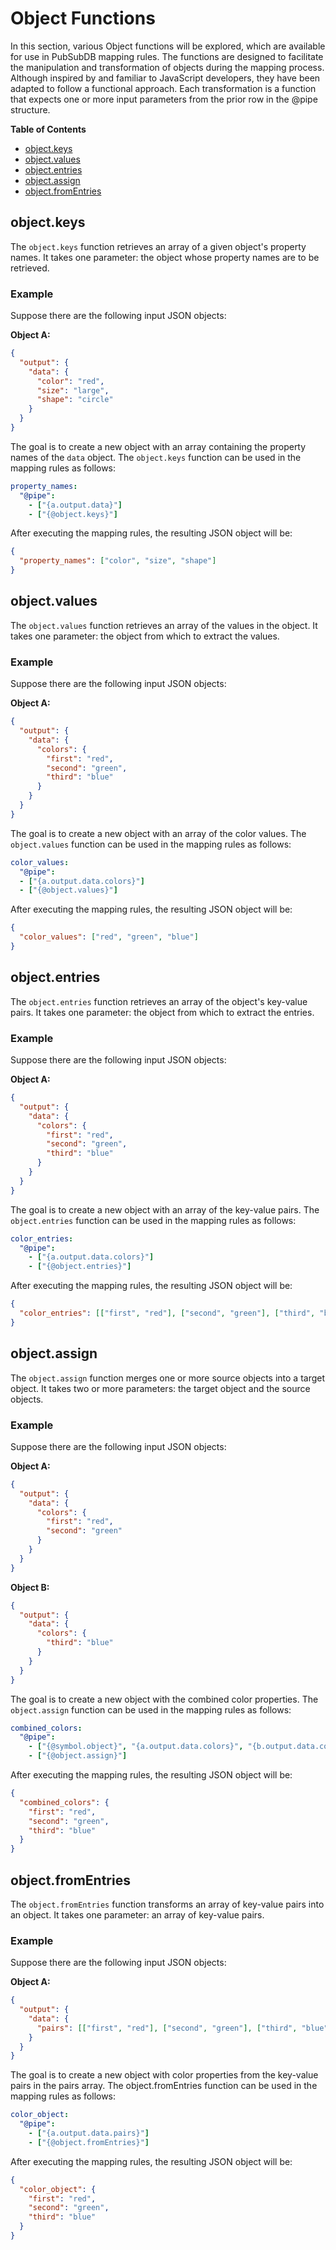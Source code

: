 # Object Functions

In this section, various Object functions will be explored, which are available for use in PubSubDB mapping rules. The functions are designed to facilitate the manipulation and transformation of objects during the mapping process. Although inspired by and familiar to JavaScript developers, they have been adapted to follow a functional approach. Each transformation is a function that expects one or more input parameters from the prior row in the @pipe structure.

**Table of Contents**
- [object.keys](#objectkeys)
- [object.values](#objectvalues)
- [object.entries](#objectentries)
- [object.assign](#objectassign)
- [object.fromEntries](#objectfromentries)

## object.keys

The `object.keys` function retrieves an array of a given object's property names. It takes one parameter: the object whose property names are to be retrieved.

### Example

Suppose there are the following input JSON objects:

**Object A:**
```json
{
  "output": {
    "data": {
      "color": "red",
      "size": "large",
      "shape": "circle"
    }
  }
}
```

The goal is to create a new object with an array containing the property names of the `data` object. The `object.keys` function can be used in the mapping rules as follows:

```yaml
property_names: 
  "@pipe":
    - ["{a.output.data}"]
    - ["{@object.keys}"]
```

After executing the mapping rules, the resulting JSON object will be:

```json
{
  "property_names": ["color", "size", "shape"]
}
```

## object.values

The `object.values` function retrieves an array of the values in the object. It takes one parameter: the object from which to extract the values.

### Example

Suppose there are the following input JSON objects:

**Object A:**
```json
{
  "output": {
    "data": {
      "colors": {
        "first": "red",
        "second": "green",
        "third": "blue"
      }
    }
  }
}
```

The goal is to create a new object with an array of the color values. The `object.values` function can be used in the mapping rules as follows:

```yaml
color_values:
  "@pipe":
  - ["{a.output.data.colors}"]
  - ["{@object.values}"]
```

After executing the mapping rules, the resulting JSON object will be:

```json
{
  "color_values": ["red", "green", "blue"]
}
```

## object.entries

The `object.entries` function retrieves an array of the object's key-value pairs. It takes one parameter: the object from which to extract the entries.

### Example

Suppose there are the following input JSON objects:

**Object A:**
```json
{
  "output": {
    "data": {
      "colors": {
        "first": "red",
        "second": "green",
        "third": "blue"
      }
    }
  }
}
```

The goal is to create a new object with an array of the key-value pairs. The `object.entries` function can be used in the mapping rules as follows:

```yaml
color_entries:
  "@pipe":
    - ["{a.output.data.colors}"]
    - ["{@object.entries}"]
```

After executing the mapping rules, the resulting JSON object will be:

```json
{
  "color_entries": [["first", "red"], ["second", "green"], ["third", "blue"]]
}
```

## object.assign

The `object.assign` function merges one or more source objects into a target object. It takes two or more parameters: the target object and the source objects.

### Example

Suppose there are the following input JSON objects:

**Object A:**
```json
{
  "output": {
    "data": {
      "colors": {
        "first": "red",
        "second": "green"
      }
    }
  }
}
```

**Object B:**
```json
{
  "output": {
    "data": {
      "colors": {
        "third": "blue"
      }
    }
  }
}
```

The goal is to create a new object with the combined color properties. The `object.assign` function can be used in the mapping rules as follows:

```yaml
combined_colors:
  "@pipe":
    - ["{@symbol.object}", "{a.output.data.colors}", "{b.output.data.colors}"]
    - ["{@object.assign}"]
```

After executing the mapping rules, the resulting JSON object will be:

```json
{
  "combined_colors": {
    "first": "red",
    "second": "green",
    "third": "blue"
  }
}
```

## object.fromEntries

The `object.fromEntries` function transforms an array of key-value pairs into an object. It takes one parameter: an array of key-value pairs.

### Example

Suppose there are the following input JSON objects:

**Object A:**
```json
{
  "output": {
    "data": {
      "pairs": [["first", "red"], ["second", "green"], ["third", "blue"]]
    }
  }
}
```

The goal is to create a new object with color properties from the key-value pairs in the pairs array. The object.fromEntries function can be used in the mapping rules as follows:

```yaml
color_object:
  "@pipe":
    - ["{a.output.data.pairs}"]
    - ["{@object.fromEntries}"]
```

After executing the mapping rules, the resulting JSON object will be:

```json
{
  "color_object": {
    "first": "red",
    "second": "green",
    "third": "blue"
  }
}
```
